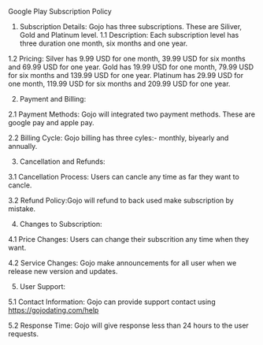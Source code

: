 Google Play Subscription Policy

1. Subscription Details:
Gojo has three subscriptions. These are Siliver, Gold and Platinum level. 
1.1 Description: Each subscription level has three duration one month, six months and one year.

1.2 Pricing: Silver has 9.99 USD for one month, 39.99 USD for six months and 69.99 USD for one year.
Gold has 19.99 USD for one month, 79.99 USD for six months and 139.99 USD for one year.
Platinum has 29.99 USD for one month, 119.99 USD for six months and 209.99 USD for one year.

2. Payment and Billing:

2.1 Payment Methods: Gojo will integrated two payment methods. These are google pay and apple pay.

2.2 Billing Cycle: Gojo billing has three cyles:- monthly, biyearly and annually.

3. Cancellation and Refunds:

3.1 Cancellation Process: Users can cancle any time as far they want to cancle.

3.2 Refund Policy:Gojo will refund to back used make subscription by mistake.

4. Changes to Subscription:

4.1 Price Changes: Users can change their subscrition any time when they want.

4.2 Service Changes: Gojo make announcements for all user when we release new version and updates.

5. User Support:

5.1 Contact Information: Gojo can provide support contact using https://gojodating.com/help

5.2 Response Time: Gojo will give response less than 24 hours to the user requests.
